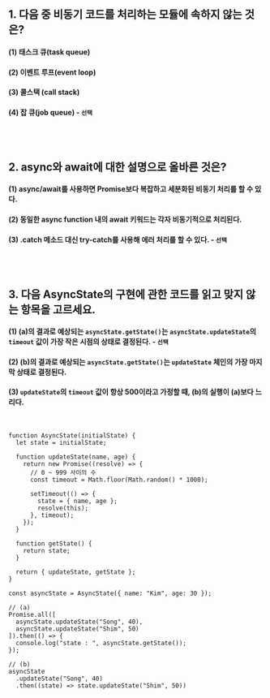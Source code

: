 ## 1. 다음 중 비동기 코드를 처리하는 모듈에 속하지 않는 것은?
#### (1) 태스크 큐(task queue)
#### (2) 이벤트 루프(event loop)
#### (3) 콜스택 (call stack)
#### (4) 잡 큐(job queue) - ```선택```

<br>
<br>

## 2. async와 await에 대한 설명으로 올바른 것은?
#### (1) async/await를 사용하면 Promise보다 복잡하고 세분화된 비동기 처리를 할 수 있다.
#### (2) 동일한 async function 내의 await 키워드는 각자 비동기적으로 처리된다.
#### (3) .catch 메소드 대신 try-catch를 사용해 에러 처리를 할 수 있다. - ```선택```

<br>
<br>

## 3. 다음 AsyncState의 구현에 관한 코드를 읽고 맞지 않는 항목을 고르세요.
#### (1) (a)의 결과로 예상되는 `asyncState.getState()`는 `asyncState.updateState`의 `timeout` 값이 가장 작은 시점의 상태로 결정된다. - ```선택```
#### (2) (b)의 결과로 예상되는 `asyncState.getState()`는 `updateState` 체인의 가장 마지막 상태로 결정된다.
#### (3) `updateState`의 `timeout` 값이 항상 500이라고 가정할 때, (b)의 실행이 (a)보다 느리다.
<br>

```
function AsyncState(initialState) {
  let state = initialState;

  function updateState(name, age) {
    return new Promise((resolve) => {
      // 0 ~ 999 사이의 수
      const timeout = Math.floor(Math.random() * 1000);

      setTimeout(() => {
        state = { name, age };
        resolve(this);
      }, timeout);
    });
  }

  function getState() {
    return state;
  }

  return { updateState, getState };
}

const asyncState = AsyncState({ name: "Kim", age: 30 });

// (a)
Promise.all([
  asyncState.updateState("Song", 40),
  asyncState.updateState("Shim", 50)
]).then(() => {
  console.log("state : ", asyncState.getState());
});

// (b)
asyncState
  .updateState("Song", 40)
  .then((state) => state.updateState("Shim", 50))
```
